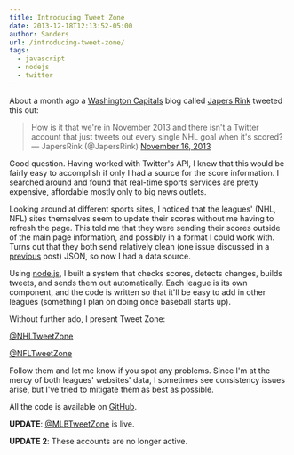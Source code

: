 ```yaml
---
title: Introducing Tweet Zone
date: 2013-12-18T12:13:52-05:00
author: Sanders
url: /introducing-tweet-zone/
tags:
  - javascript
  - nodejs
  - twitter
---
```

About a month ago a [Washington Capitals](http://capitals.nhl.com/) blog called [Japers Rink](http://www.japersrink.com/) tweeted this out:

> How is it that we're in November 2013 and there isn't a Twitter account that just tweets out every single NHL goal when it's scored?
> &mdash; JapersRink (@JapersRink) [November 16, 2013](https://twitter.com/JapersRink/statuses/401504540933234688)

Good question. Having worked with Twitter's API, I knew that this would be fairly easy to accomplish if only I had a source for the score information. I searched around and found that real-time sports services are pretty expensive, affordable mostly only to big news outlets.

Looking around at different sports sites, I noticed that the leagues' (NHL, NFL) sites themselves seem to update their scores without me having to refresh the page. This told me that they were sending their scores outside of the main page information, and possibly in a format I could work with. Turns out that they both send relatively clean (one issue discussed in a <a title="Parsing JSON Array With Missing Elements" href="/parsing-json-array/">previous</a> post) JSON, so now I had a data source.

Using [node.js](http://nodejs.org/), I built a system that checks scores, detects changes, builds tweets, and sends them out automatically. Each league is its own component, and the code is written so that it'll be easy to add in other leagues (something I plan on doing once baseball starts up).

Without further ado, I present Tweet Zone:

[@NHLTweetZone](https://twitter.com/NHLTweetZone)

[@NFLTweetZone](https://twitter.com/NFLTweetZone)

Follow them and let me know if you spot any problems. Since I'm at the mercy of both leagues' websites' data, I sometimes see consistency issues arise, but I've tried to mitigate them as best as possible.

All the code is available on [GitHub](https://github.com/sedenardi/score-tweets).

**UPDATE**: [@MLBTweetZone](https://twitter.com/MLBTweetZone) is live.

**UPDATE 2**: These accounts are no longer active.
